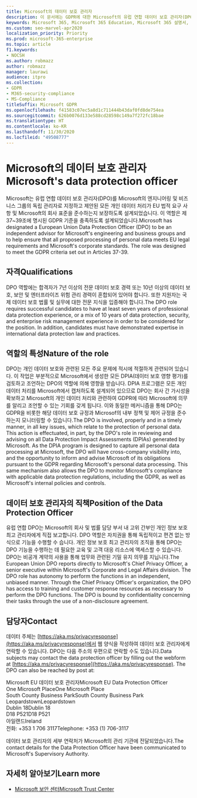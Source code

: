 ```yaml
---
title: Microsoft의 데이터 보호 관리자
description: 이 문서에는 GDPR에 대한 Microsoft의 유럽 연합 데이터 보호 관리자(DPO) 정보가 포함되어 있습니다.
keywords: Microsoft 365, Microsoft 365 Education, Microsoft 365 설명서, GDPR
ms.custom: seo-marvel-apr2020
localization_priority: Priority
ms.prod: microsoft-365-enterprise
ms.topic: article
f1.keywords:
- NOCSH
ms.author: robmazz
author: robmazz
manager: laurawi
audience: itpro
ms.collection:
- GDPR
- M365-security-compliance
- MS-Compliance
titleSuffix: Microsoft GDPR
ms.openlocfilehash: f41583c07ec5a8d1c711444b43daf0fd8de754ea
ms.sourcegitcommit: 626b0076d133e588cd28598c149a7f272fc18bae
ms.translationtype: HT
ms.contentlocale: ko-KR
ms.lasthandoff: 11/30/2020
ms.locfileid: "49508777"
---
```

# <a name="microsofts-data-protection-officer"></a><span data-ttu-id="11a33-104">Microsoft의 데이터 보호 관리자</span><span class="sxs-lookup"><span data-stu-id="11a33-104">Microsoft's data protection officer</span></span>

<span data-ttu-id="11a33-p101">Microsoft는 유럽 연합 데이터 보호 관리자(DPO)를 Microsoft의 엔지니어링 및 비즈니스 그룹의 독립 관리자로 지정하고 제안된 모든 개인 데이터 처리가 EU 법적 요구 사항 및 Microsoft의 회사 표준을 준수하는지 보장하도록 설계되었습니다. 이 역할은 제 37~39조에 명시된 GDPR 기준을 충족하도록 설계되었습니다.</span><span class="sxs-lookup"><span data-stu-id="11a33-p101">Microsoft has designated a European Union Data Protection Officer (DPO) to be an independent advisor for Microsoft's engineering and business groups and to help ensure that all proposed processing of personal data meets EU legal requirements and Microsoft's corporate standards. The role was designed to meet the GDPR criteria set out in Articles 37-39.</span></span>

## <a name="qualifications"></a><span data-ttu-id="11a33-107">자격</span><span class="sxs-lookup"><span data-stu-id="11a33-107">Qualifications</span></span>

<span data-ttu-id="11a33-p102">DPO 역할에는 합격자가 7년 이상의 전문 데이터 보호 경력 또는 10년 이상의 데이터 보호, 보안 및 엔터프라이즈 위험 관리 경력이 혼합되어 있어야 합니다. 또한 지원자는 국제 데이터 보호 법률 및 실무에 대한 전문 지식을 입증해야 합니다.</span><span class="sxs-lookup"><span data-stu-id="11a33-p102">The DPO role requires successful candidates to have at least seven years of professional data protection experience, or a mix of 10 years of data protection, security, and enterprise risk management experience in order to be considered for the position. In addition, candidates must have demonstrated expertise in international data protection law and practices.</span></span> 

## <a name="nature-of-the-role"></a><span data-ttu-id="11a33-110">역할의 특성</span><span class="sxs-lookup"><span data-stu-id="11a33-110">Nature of the role</span></span>

<span data-ttu-id="11a33-p103">DPO는 개인 데이터 보호와 관련된 모든 주요 문제에 적시에 적절하게 관련되어 있습니다. 이 작업은 부분적으로 Microsoft에서 생성한 모든 DPIA(데이터 보호 영향 평가)를 검토하고 조언하는 DPO의 역할에 의해 영향을 받습니다. DPIA 프로그램은 모든 개인 데이터 처리를 Microsoft에서 캡처하도록 설계되어 있으므로 DPO는 회사 간 가시성을 확보하고 Microsoft의 개인 데이터 처리와 관련하여 GDPR에 따라 Microsoft에 의무를 알리고 조언할 수 있는 기회를 갖게 됩니다. 이와 동일한 메커니즘을 통해 DPO는 GDPR을 비롯한 해당 데이터 보호 규정과 Microsof의 내부 정책 및 제어 규정을 준수하는지 모니터링할 수 있습니다.</span><span class="sxs-lookup"><span data-stu-id="11a33-p103">The DPO is involved, properly and in a timely manner, in all key issues, which relate to the protection of personal data. This action is effectuated, in part, by the DPO's role in reviewing and advising on all Data Protection Impact Assessments (DPIAs) generated by Microsoft. As the DPIA program is designed to capture all personal data processing at Microsoft, the DPO will have cross-company visibility into, and the opportunity to inform and advise Microsoft of its obligations pursuant to the GDPR regarding Microsoft's personal data processing. This same mechanism also allows the DPO to monitor Microsoft's compliance with applicable data protection regulations, including the GDPR, as well as Microsoft's internal policies and controls.</span></span> 

## <a name="position-of-the-data-protection-officer"></a><span data-ttu-id="11a33-115">데이터 보호 관리자의 직책</span><span class="sxs-lookup"><span data-stu-id="11a33-115">Position of the Data Protection Officer</span></span>

<span data-ttu-id="11a33-p104">유럽 연합 DPO는 Microsoft의 회사 및 법률 담당 부서 내 고위 간부인 개인 정보 보호 최고 관리자에게 직접 보고합니다. DPO 역할은 자치권을 통해 독립적이고 편견 없는 방식으로 기능을 수행할 수 습니다. 개인 정보 보호 최고 관리자의 조직을 통해 DPO는 DPO 기능을 수행하는 데 필요한 교육 및 고객 대응 리소스에 액세스할 수 있습니다. DPO는 비공개 계약의 사용을 통해 업무와 관련된 기밀 유지 의무를 지닙니다.</span><span class="sxs-lookup"><span data-stu-id="11a33-p104">The European Union DPO reports directly to Microsoft's Chief Privacy Officer, a senior executive within Microsoft's Corporate and Legal Affairs division.  The DPO role has autonomy to perform the functions in an independent, unbiased manner. Through the Chief Privacy Officer's organization, the DPO has access to training and customer response resources as necessary to perform the DPO functions. The DPO is bound by confidentiality concerning their tasks through the use of a non-disclosure agreement.</span></span>  

## <a name="contact"></a><span data-ttu-id="11a33-120">담당자</span><span class="sxs-lookup"><span data-stu-id="11a33-120">Contact</span></span>

<span data-ttu-id="11a33-p105">데이터 주체는 [https://aka.ms/privacyresponse](https://aka.ms/privacyresponse)에서 웹 양식을 작성하여 데이터 보호 관리자에게 연락할 수 있습니다. DPO는 다음 주소의 우편으로 연락할 수도 있습니다.</span><span class="sxs-lookup"><span data-stu-id="11a33-p105">Data subjects may contact the data protection officer by filling out the webform at [https://aka.ms/privacyresponse](https://aka.ms/privacyresponse). The DPO can also be reached by post at:</span></span>

<span data-ttu-id="11a33-123">Microsoft EU 데이터 보호 관리자</span><span class="sxs-lookup"><span data-stu-id="11a33-123">Microsoft EU Data Protection Officer</span></span><br>
<span data-ttu-id="11a33-124">One Microsoft Place</span><span class="sxs-lookup"><span data-stu-id="11a33-124">One Microsoft Place</span></span><br>
<span data-ttu-id="11a33-125">South County Business Park</span><span class="sxs-lookup"><span data-stu-id="11a33-125">South County Business Park</span></span><br>
<span data-ttu-id="11a33-126">Leopardstown</span><span class="sxs-lookup"><span data-stu-id="11a33-126">Leopardstown</span></span><br>
<span data-ttu-id="11a33-127">Dublin 18</span><span class="sxs-lookup"><span data-stu-id="11a33-127">Dublin 18</span></span><br>
<span data-ttu-id="11a33-128">D18 P521</span><span class="sxs-lookup"><span data-stu-id="11a33-128">D18 P521</span></span><br>
<span data-ttu-id="11a33-129">아일랜드</span><span class="sxs-lookup"><span data-stu-id="11a33-129">Ireland</span></span><br>
<span data-ttu-id="11a33-130">전화: +353 1 706 3117</span><span class="sxs-lookup"><span data-stu-id="11a33-130">Telephone: +353 (1) 706-3117</span></span><br>

<span data-ttu-id="11a33-131">데이터 보호 관리자의 세부 연락처가 Microsoft의 관리 기관에 전달되었습니다.</span><span class="sxs-lookup"><span data-stu-id="11a33-131">The contact details for the Data Protection Officer have been communicated to Microsoft's Supervisory Authority.</span></span>

## <a name="learn-more"></a><span data-ttu-id="11a33-132">자세히 알아보기</span><span class="sxs-lookup"><span data-stu-id="11a33-132">Learn more</span></span>

- [<span data-ttu-id="11a33-133">Microsoft 보안 센터</span><span class="sxs-lookup"><span data-stu-id="11a33-133">Microsoft Trust Center</span></span>](https://www.microsoft.com/trust-center/privacy/gdpr-overview)
